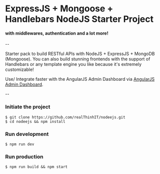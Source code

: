 # ExpressJS + Mongoose + Handlebars NodeJS Starter Project
#### with middlewares, authentication and a lot more!
--

Starter pack to build RESTful APIs with NodeJS + ExpressJS + MongoDB (Mongoose).
You can also build stunning frontends with the support of Handlebars or any template engine you like because it's extremely customizable!

Use/ Integrate faster with the AngularJS Admin Dashboard via [AngularJS Admin Dashboard](https://github.com/realThinhIT/angular1-admin-dashboard).

--

### Initiate the project

    $ git clone https://github.com/realThinhIT/nodeejs.git
    $ cd nodeejs && npm install


### Run development
    $ npm run dev 

### Run production
    $ npm run build && npm start
